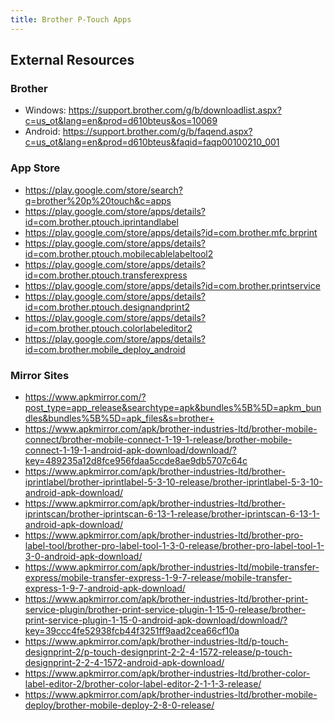 ```yaml
---
title: Brother P-Touch Apps
---
```


## External Resources

### Brother

* Windows: <https://support.brother.com/g/b/downloadlist.aspx?c=us_ot&lang=en&prod=d610bteus&os=10069>
* Android: <https://support.brother.com/g/b/faqend.aspx?c=us_ot&lang=en&prod=d610bteus&faqid=faqp00100210_001>

### App Store

* <https://play.google.com/store/search?q=brother%20p%20touch&c=apps>
* <https://play.google.com/store/apps/details?id=com.brother.ptouch.iprintandlabel>
* <https://play.google.com/store/apps/details?id=com.brother.mfc.brprint>
* <https://play.google.com/store/apps/details?id=com.brother.ptouch.mobilecablelabeltool2>
* <https://play.google.com/store/apps/details?id=com.brother.ptouch.transferexpress>
* <https://play.google.com/store/apps/details?id=com.brother.printservice>
* <https://play.google.com/store/apps/details?id=com.brother.ptouch.designandprint2>
* <https://play.google.com/store/apps/details?id=com.brother.ptouch.colorlabeleditor2>
* <https://play.google.com/store/apps/details?id=com.brother.mobile_deploy_android>

### Mirror Sites

* <https://www.apkmirror.com/?post_type=app_release&searchtype=apk&bundles%5B%5D=apkm_bundles&bundles%5B%5D=apk_files&s=brother+>
* <https://www.apkmirror.com/apk/brother-industries-ltd/brother-mobile-connect/brother-mobile-connect-1-19-1-release/brother-mobile-connect-1-19-1-android-apk-download/download/?key=489235a12d8fce956fdaa5ccde8ae9db5707c64c>
* <https://www.apkmirror.com/apk/brother-industries-ltd/brother-iprintlabel/brother-iprintlabel-5-3-10-release/brother-iprintlabel-5-3-10-android-apk-download/>
* <https://www.apkmirror.com/apk/brother-industries-ltd/brother-iprintscan/brother-iprintscan-6-13-1-release/brother-iprintscan-6-13-1-android-apk-download/>
* <https://www.apkmirror.com/apk/brother-industries-ltd/brother-pro-label-tool/brother-pro-label-tool-1-3-0-release/brother-pro-label-tool-1-3-0-android-apk-download/>
* <https://www.apkmirror.com/apk/brother-industries-ltd/mobile-transfer-express/mobile-transfer-express-1-9-7-release/mobile-transfer-express-1-9-7-android-apk-download/>
* <https://www.apkmirror.com/apk/brother-industries-ltd/brother-print-service-plugin/brother-print-service-plugin-1-15-0-release/brother-print-service-plugin-1-15-0-android-apk-download/download/?key=39ccc4fe52938fcb44f3251ff9aad2cea66cf10a>
* <https://www.apkmirror.com/apk/brother-industries-ltd/p-touch-designprint-2/p-touch-designprint-2-2-4-1572-release/p-touch-designprint-2-2-4-1572-android-apk-download/>
* <https://www.apkmirror.com/apk/brother-industries-ltd/brother-color-label-editor-2/brother-color-label-editor-2-1-1-3-release/>
* <https://www.apkmirror.com/apk/brother-industries-ltd/brother-mobile-deploy/brother-mobile-deploy-2-8-0-release/>
